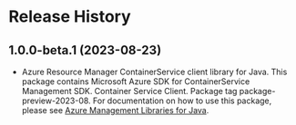 # Release History

## 1.0.0-beta.1 (2023-08-23)

- Azure Resource Manager ContainerService client library for Java. This package contains Microsoft Azure SDK for ContainerService Management SDK. Container Service Client. Package tag package-preview-2023-08. For documentation on how to use this package, please see [Azure Management Libraries for Java](https://aka.ms/azsdk/java/mgmt).
